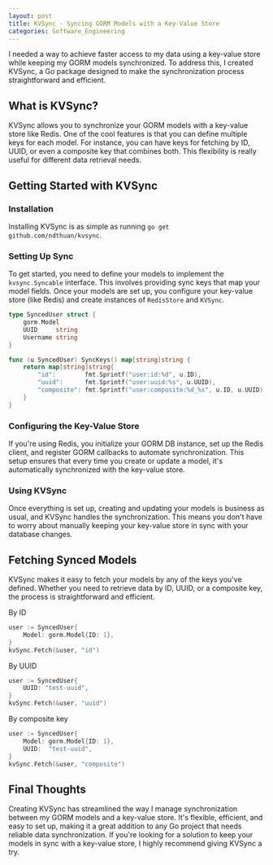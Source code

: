 ```yaml
---
layout: post
title: KVSync - Syncing GORM Models with a Key-Value Store
categories: Software_Engineering
---
```


I needed a way to achieve faster access to my data using a key-value store while keeping my GORM models synchronized. To address this, I created KVSync, a Go package designed to make the synchronization process straightforward and efficient.

## What is KVSync?

KVSync allows you to synchronize your GORM models with a key-value store like Redis. One of the cool features is that you can define multiple keys for each model. For instance, you can have keys for fetching by ID, UUID, or even a composite key that combines both. This flexibility is really useful for different data retrieval needs.

## Getting Started with KVSync

### Installation

Installing KVSync is as simple as running `go get github.com/ndthuan/kvsync`.

### Setting Up Sync

To get started, you need to define your models to implement the `kvsync.Syncable` interface. This involves providing sync keys that map your model fields. Once your models are set up, you configure your key-value store (like Redis) and create instances of `RedisStore` and `KVSync`.

```go
type SyncedUser struct {
	gorm.Model
	UUID     string
	Username string
}

func (u SyncedUser) SyncKeys() map[string]string {
	return map[string]string{
		"id":        fmt.Sprintf("user:id:%d", u.ID),
		"uuid":      fmt.Sprintf("user:uuid:%s", u.UUID),
		"composite": fmt.Sprintf("user:composite:%d_%s", u.ID, u.UUID),
	}
}
```

### Configuring the Key-Value Store

If you're using Redis, you initialize your GORM DB instance, set up the Redis client, and register GORM callbacks to automate synchronization. This setup ensures that every time you create or update a model, it's automatically synchronized with the key-value store.

### Using KVSync

Once everything is set up, creating and updating your models is business as usual, and KVSync handles the synchronization. This means you don't have to worry about manually keeping your key-value store in sync with your database changes.

## Fetching Synced Models

KVSync makes it easy to fetch your models by any of the keys you've defined. Whether you need to retrieve data by ID, UUID, or a composite key, the process is straightforward and efficient.


By ID
```go
user := SyncedUser{
    Model: gorm.Model{ID: 1},
}
kvSync.Fetch(&user, "id")
```

By UUID
```go
user := SyncedUser{
    UUID: "test-uuid",
}
kvSync.Fetch(&user, "uuid")
```

By composite key
```go
user := SyncedUser{
    Model: gorm.Model{ID: 1},
    UUID:  "test-uuid",
}
kvSync.Fetch(&user, "composite")
```


## Final Thoughts

Creating KVSync has streamlined the way I manage synchronization between my GORM models and a key-value store. It's flexible, efficient, and easy to set up, making it a great addition to any Go project that needs reliable data synchronization. If you're looking for a solution to keep your models in sync with a key-value store, I highly recommend giving KVSync a try.
